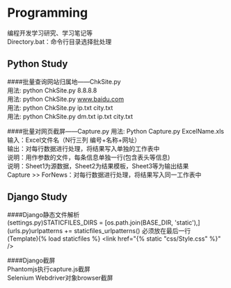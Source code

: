 Programming
===========
编程开发学习研究、学习笔记等  
Directory.bat：命令行目录选择批处理  

Python Study
------------
####批量查询网站归属地——ChkSite.py	
	用法: python ChkSite.py 8.8.8.8   
	用法: python ChkSite.py www.baidu.com  
	用法: python ChkSite.py ip.txt city.txt  
	用法: python ChkSite.py dm.txt ip.txt city.txt  

####批量对网页截屏——Capture.py
	用法: Python Capture.py ExcelName.xls   
	输入：Excel文件名（N行三列 编号+名称+网址）  
	输出：对每行数据进行处理，将结果写入单独的工作表中  
	说明：用作参数的文件，每条信息单独一行(包含表头等信息)  
	说明：Sheet1为源数据，Sheet2为结果模板，Sheet3等为输出结果  
	Capture >> ForNews：对每行数据进行处理，将结果写入同一工作表中  


Django Study
------------
####Django静态文件解析  
	(settings.py)STATICFILES_DIRS = [os.path.join(BASE_DIR, 'static'),]   
	(urls.py)urlpatterns += staticfiles_urlpatterns() 必须放在最后一行   
	(Template){% load staticfiles %} <link href="{% static "css/Style.css" %}" />  

####Django截屏  
	Phantomjs执行capture.js截屏  
	Selenium Webdriver对象browser截屏  
	